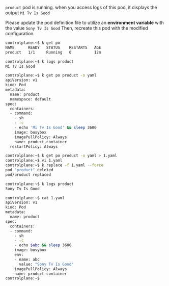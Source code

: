 `product` pod is running. when you access logs of this pod, it displays the output `Mi Tv Is Good`

Please update the pod definition file to utilize an **environment variable** with the value `Sony Tv Is Good` Then, recreate this pod with the modified configuration.


```bash
controlplane:~$ k get po
NAME      READY   STATUS    RESTARTS   AGE
product   1/1     Running   0          12m

controlplane:~$ k logs product 
Mi Tv Is Good

controlplane:~$ k get po product -o yaml
apiVersion: v1
kind: Pod
metadata:
  name: product
  namespace: default
spec:
  containers:
  - command:
    - sh
    - -c
    - echo 'Mi Tv Is Good' && sleep 3600
    image: busybox
    imagePullPolicy: Always
    name: product-container
  restartPolicy: Always

controlplane:~$ k get po product -o yaml > 1.yaml
controlplane:~$ vi 1.yaml 
controlplane:~$ k replace -f 1.yaml --force
pod "product" deleted
pod/product replaced

controlplane:~$ k logs product 
Sony Tv Is Good

controlplane:~$ cat 1.yaml 
apiVersion: v1
kind: Pod
metadata:
  name: product
spec:
  containers:
  - command:
    - sh
    - -c
    - echo $abc && sleep 3600
    image: busybox
    env:
    - name: abc
      value: "Sony Tv Is Good"
    imagePullPolicy: Always
    name: product-container
controlplane:~$
```

